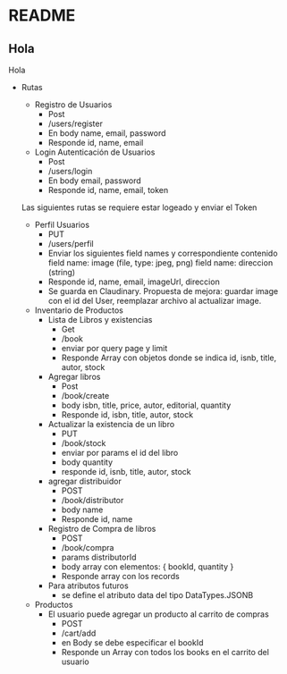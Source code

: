 # README

## Hola

Hola

- Rutas
	- Registro de Usuarios
		- Post
		- /users/register
		- En body name, email, password
		- Responde id, name, email
	- Login Autenticación de Usuarios
		- Post
		- /users/login
		- En body email, password
		- Responde id, name, email, token

	Las siguientes rutas se requiere estar logeado y enviar el Token

	- Perfil Usuarios
		- PUT
		- /users/perfil
		- Enviar los siguientes field names y correspondiente contenido
			field name: image (file, type: jpeg, png)
			field name: direccion (string)
		- Responde id, name, email, imageUrl, direccion
		- Se guarda en Claudinary. 
			Propuesta de mejora: 
				guardar image con el id del User, 
				reemplazar archivo al actualizar image.
	- Inventario de Productos
		- Lista de Libros y existencias
			- Get 
			- /book
			- enviar por query page y limit
			- Responde Array con objetos donde se indica id, isnb, title, autor, stock
		- Agregar libros
			- Post
			- /book/create
			- body isbn, title, price, autor, editorial, quantity
			- Responde id, isbn, title, autor, stock
		- Actualizar la existencia de un libro
			- PUT
			- /book/stock
			- enviar por params el id del libro
			- body quantity
			- responde id, isnb, title, autor, stock
		- agregar distribuidor
			- POST
			- /book/distributor
			- body name
			- Responde id, name
		- Registro de Compra de libros
			- POST
			- /book/compra
			- params distributorId
			- body array con elementos: { bookId, quantity }
			- Responde array con los records
		- Para atributos futuros
			- se define el atributo data del tipo DataTypes.JSONB
	- Productos
		- El usuario puede agregar un producto al carrito de compras
			- POST
			- /cart/add
			- en Body se debe especificar el bookId
			- Responde un Array con todos los books en el carrito del usuario